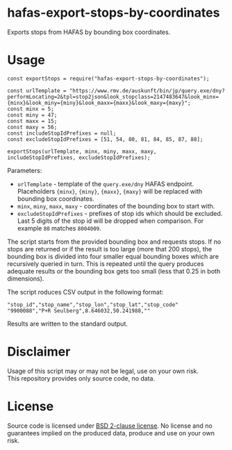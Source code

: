 # hafas-export-stops-by-coordinates

Exports stops from HAFAS by bounding box coordinates.

# Usage

```
const exportStops = require("hafas-export-stops-by-coordinates");

const urlTemplate = "https://www.rmv.de/auskunft/bin/jp/query.exe/dny?performLocating=2&tpl=stop2json&look_stopclass=2147483647&look_minx={minx}&look_miny={miny}&look_maxx={maxx}&look_maxy={maxy}";
const minx = 5;
const miny = 47;
const maxx = 15;
const maxy = 56;
const includeStopIdPrefixes = null;
const excludeStopIdPrefixes = [51, 54, 80, 81, 84, 85, 87, 88];

exportStops(urlTemplate, minx, miny, maxx, maxy, includeStopIdPrefixes, excludeStopIdPrefixes);
```

Parameters:

* `urlTemplate` - template of the `query.exe/dny` HAFAS endpoint. Placeholders `{minx}`, `{miny}`, `{maxx}`, `{maxy}` will be replaced with bounding box coordinates.
* `minx`, `miny`, `maxx`, `maxy` - coordinates of the bounding box to start with.
* `excludeStopIdPrefixes` - prefixes of stop ids which should be excluded. Last 5 digits of the stop id will be dropped when comparison. For example `80` matches `8004009`.

The script starts from the provided bounding box and requests stops. If no stops are returned or if the result is too large (more that 200 stops), the bounding box is divided into four smaller equal bounding boxes which are recursively queried in turn. This is repeated until the query produces adequate results or the bounding box gets too small (less that 0.25 in both dimensions).

The script roduces CSV output in the following format:

```
"stop_id","stop_name","stop_lon","stop_lat","stop_code"
"9900088","P+R Seulberg",8.646032,50.241988,""
```

Results are written to the standard output.

# Disclaimer

Usage of this script may or may not be legal, use on your own risk.  
This repository provides only source code, no data.

# License

Source code is licensed under [BSD 2-clause license](LICENSE). No license and no guarantees implied on the produced data, produce and use on your own risk.